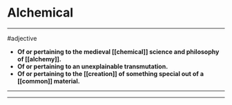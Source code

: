 # Alchemical
---
#adjective
- **Of or pertaining to the medieval [[chemical]] science and philosophy of [[alchemy]].**
- **Of or pertaining to an unexplainable transmutation.**
- **Of or pertaining to the [[creation]] of something special out of a [[common]] material.**
---
---
